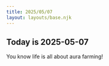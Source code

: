 ```yaml
---
title: 2025/05/07
layout: layouts/base.njk
---
```

## Today is 2025-05-07

You know life is all about aura farming!
